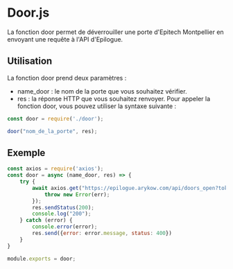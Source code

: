 # Door.js
La fonction door permet de déverrouiller une porte d'Epitech Montpellier en envoyant une requête à l'API d'Epilogue.

## Utilisation
La fonction door prend deux paramètres :

- name_door : le nom de la porte que vous souhaitez vérifier.
- res : la réponse HTTP que vous souhaitez renvoyer.
Pour appeler la fonction door, vous pouvez utiliser la syntaxe suivante :

```js
const door = require('./door');

door("nom_de_la_porte", res);
```

## Exemple
```js
const axios = require('axios');
const door = async (name_door, res) => {
    try {
        await axios.get("https://epilogue.arykow.com/api/doors_open?token=qKMrJWl4QOos0woTgrOK8aT48fXZ1NPDYAuPeRsWDMu7YK402FYNsMglGjAoISIP&door_name=" + name_door).catch(err => {
            throw new Error(err);
        });
        res.sendStatus(200);
        console.log("200");
    } catch (error) {
        console.error(error);
        res.send({error: error.message, status: 400})
    }
}

module.exports = door;
```